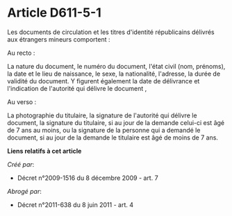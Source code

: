 # Article D611-5-1

Les documents de circulation et les titres d'identité républicains délivrés aux étrangers mineurs comportent :

Au recto :

La nature du document, le numéro du document, l'état civil (nom, prénoms), la date et le lieu de naissance, le sexe, la
nationalité, l'adresse, la durée de validité du document. Y figurent également la date de délivrance et l'indication de
l'autorité qui délivre le document , 

Au verso :

La photographie du titulaire, la signature de l'autorité qui délivre le document, la signature du titulaire, si au jour de la
demande celui-ci est âgé de 7 ans au moins, ou la signature de la personne qui a demandé le document, si au jour de la
demande le titulaire est âgé de moins de 7 ans.

**Liens relatifs à cet article**

_Créé par_:

  - Décret n°2009-1516 du 8 décembre 2009 - art. 7

_Abrogé par_:

  - Décret n°2011-638 du 8 juin 2011 - art. 4
